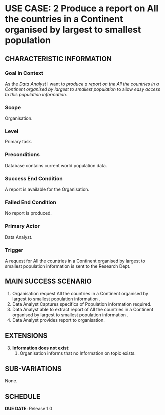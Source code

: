 # USE CASE: 2 Produce a report on All the countries in a Continent organised by largest to smallest population

## CHARACTERISTIC INFORMATION

### Goal in Context

As the *Data Analyst* I want to *produce a report on the All the countries in a Continent organised by largest to smallest population* to allow *easy access to this population information.*

### Scope

Organisation.

### Level

Primary task.

### Preconditions

Database contains current world population data.

### Success End Condition

A report is available for the Organisation.

### Failed End Condition

No report is produced.

### Primary Actor

Data Analyst.

### Trigger

A request for All the countries in a Continent organised by largest to smallest population information is sent to the Research Dept.

## MAIN SUCCESS SCENARIO

1. Organisation request All the countries in a Continent organised by largest to smallest population information .
2. Data Analyst Captures specifics of Population information required.
3. Data Analyst able to extract report of All the countries in a Continent organised by largest to smallest population information .
4. Data Analyst provides report to organisation.


## EXTENSIONS

3. **Information does not exist**:
   1. Organisation informs that no Information on topic exists.

## SUB-VARIATIONS

None.

## SCHEDULE

**DUE DATE**: Release 1.0
